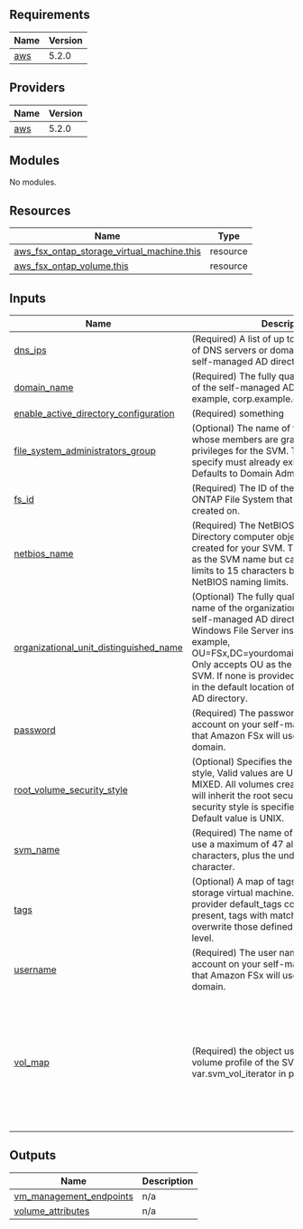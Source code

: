 ## Requirements

| Name | Version |
|------|---------|
| <a name="requirement_aws"></a> [aws](#requirement\_aws) | 5.2.0 |

## Providers

| Name | Version |
|------|---------|
| <a name="provider_aws"></a> [aws](#provider\_aws) | 5.2.0 |

## Modules

No modules.

## Resources

| Name | Type |
|------|------|
| [aws_fsx_ontap_storage_virtual_machine.this](https://registry.terraform.io/providers/hashicorp/aws/5.2.0/docs/resources/fsx_ontap_storage_virtual_machine) | resource |
| [aws_fsx_ontap_volume.this](https://registry.terraform.io/providers/hashicorp/aws/5.2.0/docs/resources/fsx_ontap_volume) | resource |

## Inputs

| Name | Description | Type | Default | Required |
|------|-------------|------|---------|:--------:|
| <a name="input_dns_ips"></a> [dns\_ips](#input\_dns\_ips) | (Required) A list of up to three IP addresses of DNS servers or domain controllers in the self-managed AD directory. | `list(string)` | `null` | no |
| <a name="input_domain_name"></a> [domain\_name](#input\_domain\_name) | (Required) The fully qualified domain name of the self-managed AD directory. For example, corp.example.com. | `string` | `null` | no |
| <a name="input_enable_active_directory_configuration"></a> [enable\_active\_directory\_configuration](#input\_enable\_active\_directory\_configuration) | (Required) something | `bool` | `false` | no |
| <a name="input_file_system_administrators_group"></a> [file\_system\_administrators\_group](#input\_file\_system\_administrators\_group) | (Optional) The name of the domain group whose members are granted administrative privileges for the SVM. The group that you specify must already exist in your domain. Defaults to Domain Admins. | `string` | `null` | no |
| <a name="input_fs_id"></a> [fs\_id](#input\_fs\_id) | (Required) The ID of the Amazon FSx ONTAP File System that this SVM will be created on. | `string` | n/a | yes |
| <a name="input_netbios_name"></a> [netbios\_name](#input\_netbios\_name) | (Required) The NetBIOS name of the Active Directory computer object that will be created for your SVM. This is often the same as the SVM name but can be different. AWS limits to 15 characters because of standard NetBIOS naming limits. | `string` | `null` | no |
| <a name="input_organizational_unit_distinguished_name"></a> [organizational\_unit\_distinguished\_name](#input\_organizational\_unit\_distinguished\_name) | (Optional) The fully qualified distinguished name of the organizational unit within your self-managed AD directory that the Windows File Server instance will join. For example, OU=FSx,DC=yourdomain,DC=corp,DC=com. Only accepts OU as the direct parent of the SVM. If none is provided, the SVM is created in the default location of your self-managed AD directory. | `string` | `null` | no |
| <a name="input_password"></a> [password](#input\_password) | (Required) The password for the service account on your self-managed AD domain that Amazon FSx will use to join to your AD domain. | `string` | `null` | no |
| <a name="input_root_volume_security_style"></a> [root\_volume\_security\_style](#input\_root\_volume\_security\_style) | (Optional) Specifies the root volume security style, Valid values are UNIX, NTFS, and MIXED. All volumes created under this SVM will inherit the root security style unless the security style is specified on the volume. Default value is UNIX. | `string` | `null` | no |
| <a name="input_svm_name"></a> [svm\_name](#input\_svm\_name) | (Required) The name of the SVM. You can use a maximum of 47 alphanumeric characters, plus the underscore (\_) special character. | `string` | n/a | yes |
| <a name="input_tags"></a> [tags](#input\_tags) | (Optional) A map of tags to assign to the storage virtual machine. If configured with a provider default\_tags configuration block present, tags with matching keys will overwrite those defined at the provider-level. | `map(string)` | `null` | no |
| <a name="input_username"></a> [username](#input\_username) | (Required) The user name for the service account on your self-managed AD domain that Amazon FSx will use to join to your AD domain. | `string` | `null` | no |
| <a name="input_vol_map"></a> [vol\_map](#input\_vol\_map) | (Required) the object used to establish volume profile of the SVM. Sourced from var.svm\_vol\_iterator in parent | <pre>map(object({ name = string,<br>    junction_path              = string,<br>    ontap_volume_type          = string,<br>    security_style             = string,<br>    size_in_megabytes          = number,<br>    skip_final_backup          = bool,<br>    storage_efficiency_enabled = bool,<br>    tiering_policy_name        = string,<br>    cooling_period             = number,<br>  enable_tiering_policy = bool }))</pre> | n/a | yes |

## Outputs

| Name | Description |
|------|-------------|
| <a name="output_vm_management_endpoints"></a> [vm\_management\_endpoints](#output\_vm\_management\_endpoints) | n/a |
| <a name="output_volume_attributes"></a> [volume\_attributes](#output\_volume\_attributes) | n/a |